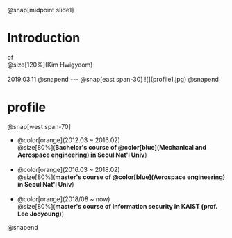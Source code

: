 

@snap[midpoint slide1]
<h1>Introduction</h1>
of<br>
@size[120%](Kim Hwigyeom)
<br><br>
2019.03.11
@snapend
---
@snap[east span-30]
![](profile1.jpg)
@snapend

profile
================
@snap[west span-70]
* @color[orange](2012.03 ~ 2016.02)<br>@size[80%](**Bachelor's course of @color[blue](Mechanical and Aerospace engineering) in Seoul Nat'l Univ**)
<br><br>
* @color[orange](2016.03 ~ 2018.02)<br>@size[80%](**master's course of @color[blue](Aerospace engineering) in Seoul Nat'l Univ**)
<br><br>
* @color[orange](2018/08 ~    now)<br>@size[80%](**master's course of information security in KAIST (prof. Lee Jooyoung)**)

@snapend

